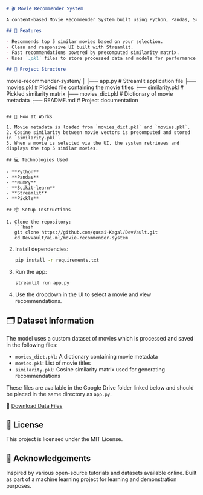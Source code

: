 ```markdown
# 🎬 Movie Recommender System

A content-based Movie Recommender System built using Python, Pandas, Scikit-learn, and Streamlit. This project suggests similar movies based on a selected title by computing cosine similarity on movie features.

## 🚀 Features

- Recommends top 5 similar movies based on your selection.
- Clean and responsive UI built with Streamlit.
- Fast recommendations powered by precomputed similarity matrix.
- Uses `.pkl` files to store processed data and models for performance.

## 📂 Project Structure

```
movie-recommender-system/
│
├── app.py                  # Streamlit application file
├── movies.pkl              # Pickled file containing the movie titles
├── similarity.pkl          # Pickled similarity matrix
├── movies_dict.pkl         # Dictionary of movie metadata
├── README.md               # Project documentation
```

## 🧠 How It Works

1. Movie metadata is loaded from `movies_dict.pkl` and `movies.pkl`.
2. Cosine similarity between movie vectors is precomputed and stored in `similarity.pkl`.
3. When a movie is selected via the UI, the system retrieves and displays the top 5 similar movies.

## 💻 Technologies Used

- **Python**
- **Pandas**
- **NumPy**
- **Scikit-learn**
- **Streamlit**
- **Pickle**

## 📦 Setup Instructions

1. Clone the repository:
   ```bash
   git clone https://github.com/qusai-Kagal/DevVault.git
   cd DevVault/ai-ml/movie-recommender-system
   ```

2. Install dependencies:
   ```bash
   pip install -r requirements.txt
   ```

3. Run the app:
   ```bash
   streamlit run app.py
   ```

4. Use the dropdown in the UI to select a movie and view recommendations.

## 🗂️ Dataset Information

The model uses a custom dataset of movies which is processed and saved in the following files:

- `movies_dict.pkl`: A dictionary containing movie metadata
- `movies.pkl`: List of movie titles
- `similarity.pkl`: Cosine similarity matrix used for generating recommendations

These files are available in the Google Drive folder linked below and should be placed in the same directory as `app.py`.

📁 [Download Data Files](https://drive.google.com/drive/folders/1B3KuWuKgSZV9LDX1tDqP69lzRo58hNuQ?usp=drive_link)

## 📜 License

This project is licensed under the MIT License.

## 🙌 Acknowledgements

Inspired by various open-source tutorials and datasets available online. Built as part of a machine learning project for learning and demonstration purposes.
